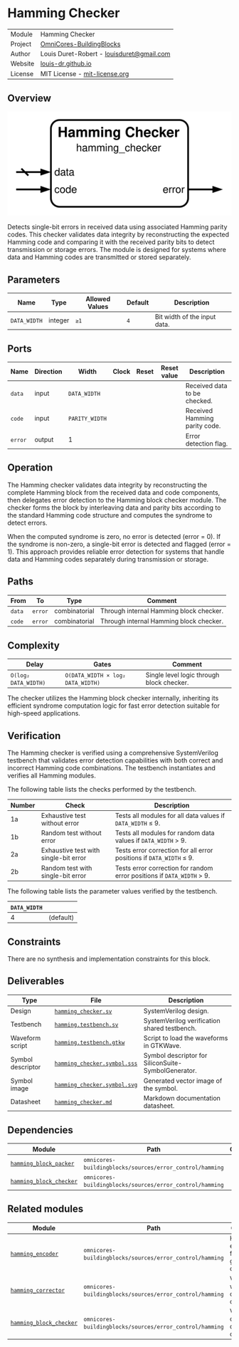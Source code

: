 # Hamming Checker

|         |                                                                                  |
| ------- | -------------------------------------------------------------------------------- |
| Module  | Hamming Checker                                                                  |
| Project | [OmniCores-BuildingBlocks](https://github.com/Louis-DR/OmniCores-BuildingBlocks) |
| Author  | Louis Duret-Robert - [louisduret@gmail.com](mailto:louisduret@gmail.com)         |
| Website | [louis-dr.github.io](https://louis-dr.github.io)                                 |
| License | MIT License - [mit-license.org](https://mit-license.org)                         |

## Overview

![hamming_checker](hamming_checker.symbol.svg)

Detects single-bit errors in received data using associated Hamming parity codes. This checker validates data integrity by reconstructing the expected Hamming code and comparing it with the received parity bits to detect transmission or storage errors. The module is designed for systems where data and Hamming codes are transmitted or stored separately.

## Parameters

| Name         | Type    | Allowed Values | Default | Description                  |
| ------------ | ------- | -------------- | ------- | ---------------------------- |
| `DATA_WIDTH` | integer | `≥1`           | `4`     | Bit width of the input data. |

## Ports

| Name    | Direction | Width          | Clock | Reset | Reset value | Description                   |
| ------- | --------- | -------------- | ----- | ----- | ----------- | ----------------------------- |
| `data`  | input     | `DATA_WIDTH`   |       |       |             | Received data to be checked.  |
| `code`  | input     | `PARITY_WIDTH` |       |       |             | Received Hamming parity code. |
| `error` | output    | 1              |       |       |             | Error detection flag.         |

## Operation

The Hamming checker validates data integrity by reconstructing the complete Hamming block from the received data and code components, then delegates error detection to the Hamming block checker module. The checker forms the block by interleaving data and parity bits according to the standard Hamming code structure and computes the syndrome to detect errors.

When the computed syndrome is zero, no error is detected (error = 0). If the syndrome is non-zero, a single-bit error is detected and flagged (error = 1). This approach provides reliable error detection for systems that handle data and Hamming codes separately during transmission or storage.

## Paths

| From   | To      | Type          | Comment                                 |
| ------ | ------- | ------------- | --------------------------------------- |
| `data` | `error` | combinatorial | Through internal Hamming block checker. |
| `code` | `error` | combinatorial | Through internal Hamming block checker. |

## Complexity

| Delay                | Gates                             | Comment                                   |
| -------------------- | --------------------------------- | ----------------------------------------- |
| `O(log₂ DATA_WIDTH)` | `O(DATA_WIDTH × log₂ DATA_WIDTH)` | Single level logic through block checker. |

The checker utilizes the Hamming block checker internally, inheriting its efficient syndrome computation logic for fast error detection suitable for high-speed applications.

## Verification

The Hamming checker is verified using a comprehensive SystemVerilog testbench that validates error detection capabilities with both correct and incorrect Hamming code combinations. The testbench instantiates and verifies all Hamming modules.

The following table lists the checks performed by the testbench.

| Number | Check                                 | Description                                                            |
| ------ | ------------------------------------- | ---------------------------------------------------------------------- |
| 1a     | Exhaustive test without error         | Tests all modules for all data values if `DATA_WIDTH` ≤ 9.             |
| 1b     | Random test without error             | Tests all modules for random data values if `DATA_WIDTH` > 9.          |
| 2a     | Exhaustive test with single-bit error | Tests error correction for all error positions if `DATA_WIDTH` ≤ 9.    |
| 2b     | Random test with single-bit error     | Tests error correction for random error positions if `DATA_WIDTH` > 9. |

The following table lists the parameter values verified by the testbench.

| `DATA_WIDTH` |           |
| ------------ | --------- |
| 4            | (default) |

## Constraints

There are no synthesis and implementation constraints for this block.

## Deliverables

| Type              | File                                                       | Description                                         |
| ----------------- | ---------------------------------------------------------- | --------------------------------------------------- |
| Design            | [`hamming_checker.sv`](hamming_checker.sv)                 | SystemVerilog design.                               |
| Testbench         | [`hamming.testbench.sv`](hamming.testbench.sv)             | SystemVerilog verification shared testbench.        |
| Waveform script   | [`hamming.testbench.gtkw`](hamming.testbench.gtkw)         | Script to load the waveforms in GTKWave.            |
| Symbol descriptor | [`hamming_checker.symbol.sss`](hamming_checker.symbol.sss) | Symbol descriptor for SiliconSuite-SymbolGenerator. |
| Symbol image      | [`hamming_checker.symbol.svg`](hamming_checker.symbol.svg) | Generated vector image of the symbol.               |
| Datasheet         | [`hamming_checker.md`](hamming_checker.md)                 | Markdown documentation datasheet.                   |

## Dependencies

| Module                                              | Path                                                     | Comment |
| --------------------------------------------------- | -------------------------------------------------------- | ------- |
| [`hamming_block_packer`](hamming_block_packer.md)   | `omnicores-buildingblocks/sources/error_control/hamming` |         |
| [`hamming_block_checker`](hamming_block_checker.md) | `omnicores-buildingblocks/sources/error_control/hamming` |         |

## Related modules

| Module                                              | Path                                                     | Comment                                   |
| --------------------------------------------------- | -------------------------------------------------------- | ----------------------------------------- |
| [`hamming_encoder`](hamming_encoder.md)             | `omnicores-buildingblocks/sources/error_control/hamming` | Hamming encoder for generating codes.     |
| [`hamming_corrector`](hamming_corrector.md)         | `omnicores-buildingblocks/sources/error_control/hamming` | Variant with error correction capability. |
| [`hamming_block_checker`](hamming_block_checker.md) | `omnicores-buildingblocks/sources/error_control/hamming` | Variant for combined data and code.       |
